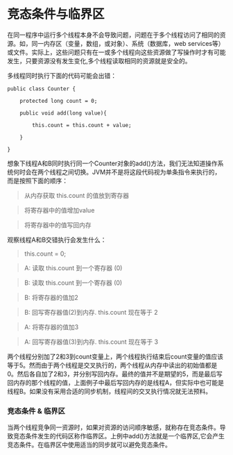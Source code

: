 # 竞态条件与临界区

在同一程序中运行多个线程本身不会导致问题，问题在于多个线程访问了相同的资源。如，同一内存区（变量，数组，或对象）、系统（数据库，web services等）或文件。实际上，这些问题只有在一或多个线程向这些资源做了写操作时才有可能发生，只要资源没有发生变化,多个线程读取相同的资源就是安全的。


多线程同时执行下面的代码可能会出错：

```
public class Counter {

    protected long count = 0;

    public void add(long value){

        this.count = this.count + value;  

    }

}
```

想象下线程A和B同时执行同一个Counter对象的add()方法，我们无法知道操作系统何时会在两个线程之间切换。JVM并不是将这段代码视为单条指令来执行的，而是按照下面的顺序：

> 从内存获取 this.count 的值放到寄存器

> 将寄存器中的值增加value

> 将寄存器中的值写回内存

观察线程A和B交错执行会发生什么：

>	this.count = 0;

>   A:	读取 this.count 到一个寄存器 (0)

>   B:	读取 this.count 到一个寄存器 (0)

>   B: 	将寄存器的值加2

>   B:	回写寄存器值(2)到内存. this.count 现在等于 2

>   A:	将寄存器的值加3

>   A:	回写寄存器值(3)到内存. this.count 现在等于 3

两个线程分别加了2和3到count变量上，两个线程执行结束后count变量的值应该等于5。然而由于两个线程是交叉执行的，两个线程从内存中读出的初始值都是0。然后各自加了2和3，并分别写回内存。最终的值并不是期望的5，而是最后写回内存的那个线程的值，上面例子中最后写回内存的是线程A，但实际中也可能是线程B。如果没有采用合适的同步机制，线程间的交叉执行情况就无法预料。

### 竞态条件 & 临界区

当两个线程竞争同一资源时，如果对资源的访问顺序敏感，就称存在竞态条件。导致竞态条件发生的代码区称作临界区。上例中add()方法就是一个临界区,它会产生竞态条件。在临界区中使用适当的同步就可以避免竞态条件。
